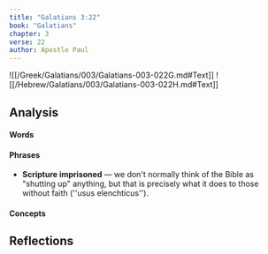 ```yaml
---
title: "Galatians 3:22"
book: "Galatians"
chapter: 3
verse: 22
author: Apostle Paul
---
```

![[/Greek/Galatians/003/Galatians-003-022G.md#Text]]
![[/Hebrew/Galatians/003/Galatians-003-022H.md#Text]]

## Analysis

#### Words

#### Phrases
- **Scripture imprisoned** — we don't normally think of the Bible as "shutting up" anything, but that is precisely what it does to those without faith (''usus elenchticus'').

#### Concepts

## Reflections
